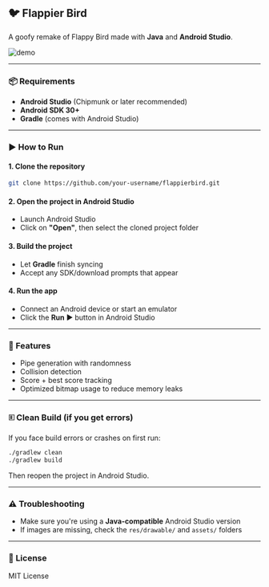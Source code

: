 ## 🐦 Flappier Bird

A goofy remake of Flappy Bird made with **Java** and **Android Studio**.

![demo](demo.gif) <!-- optional preview gif/screenshot -->

---

### 📦 Requirements

- **Android Studio** (Chipmunk or later recommended)
- **Android SDK 30+**
- **Gradle** (comes with Android Studio)

---

### ▶️ How to Run

#### 1. Clone the repository
```bash
git clone https://github.com/your-username/flappierbird.git
```

#### 2. Open the project in Android Studio
- Launch Android Studio
- Click on **"Open"**, then select the cloned project folder

#### 3. Build the project
- Let **Gradle** finish syncing
- Accept any SDK/download prompts that appear

#### 4. Run the app
- Connect an Android device or start an emulator
- Click the **Run** ▶️ button in Android Studio

---

### 🧠 Features

- Pipe generation with randomness
- Collision detection
- Score + best score tracking
- Optimized bitmap usage to reduce memory leaks

---

### 🗉 Clean Build (if you get errors)

If you face build errors or crashes on first run:
```bash
./gradlew clean
./gradlew build
```
Then reopen the project in Android Studio.

---

### ⚠️ Troubleshooting

- Make sure you're using a **Java-compatible** Android Studio version
- If images are missing, check the `res/drawable/` and `assets/` folders

---

### 📜 License

MIT License



